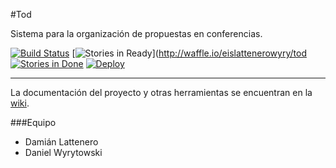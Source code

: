 #Tod 

Sistema para la organización de propuestas en conferencias.

[![Build Status](https://travis-ci.org/eislattenerowyry/tod.svg)](https://travis-ci.org/eislattenerowyry/tod)
[![Stories in Ready](https://badge.waffle.io/eislattenerowyry/tod.png?label=ready&title=Ready)](http://waffle.io/eislattenerowyry/tod
[![Stories in Done](https://badge.waffle.io/eislattenerowyry/tod.svg?label=ready&title=Done)](http://waffle.io/eislattenerowyry/tod)
[![Deploy](https://www.herokucdn.com/deploy/button.svg)](https://glacial-bastion-3050.herokuapp.com/)

---

La documentación del proyecto y otras herramientas se encuentran en la [wiki](https://github.com/eislattenerowyry/tod/wiki).


###Equipo

+ Damián Lattenero
+ Daniel Wyrytowski

